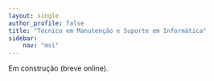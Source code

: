 ```yaml
---
layout: single
author_profile: false
title: "Técnico em Manutenção e Suporte em Informática"
sidebar:
    nav: "msi"
---
```


Em construção (breve online).
